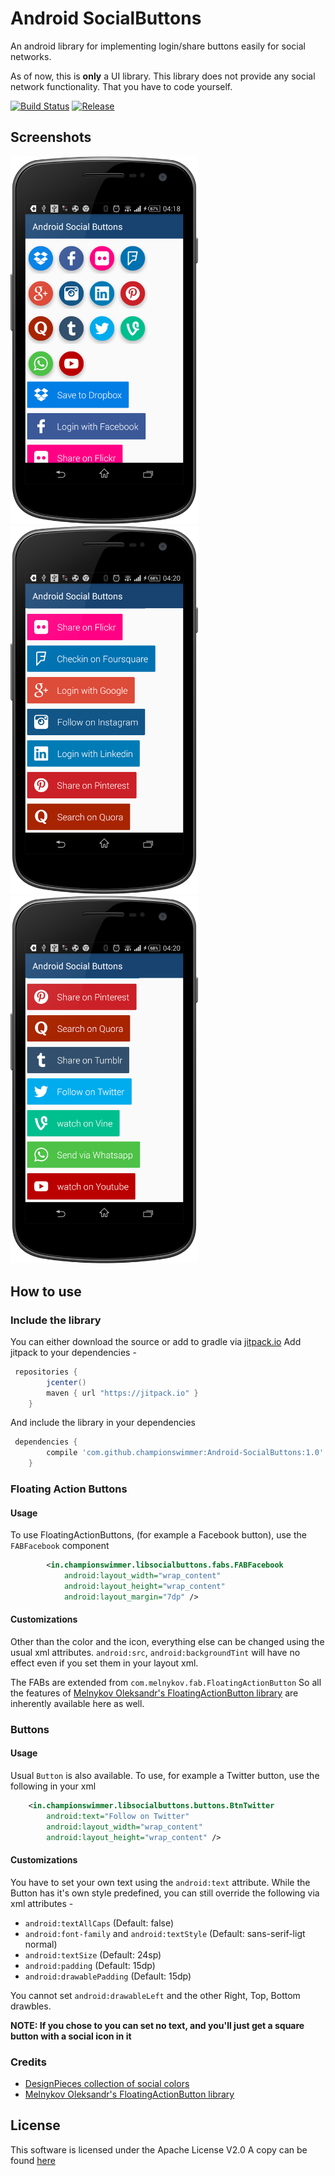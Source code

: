 # Android SocialButtons
An android library for implementing login/share buttons easily for social networks.

As of now, this is **only** a UI library. This library does not provide any social network
functionality. That you have to code yourself. 

[![Build Status](https://travis-ci.org/championswimmer/Android-SocialButtons.svg)](https://travis-ci.org/championswimmer/Android-SocialButtons)
[![Release](https://img.shields.io/github/tag/championswimmer/Android-SocialButtons.svg?label=maven)](https://jitpack.io/#championswimmer/Android-SocialButtons)

## Screenshots
<img src="/screenshots/screen1.png" width="300"/>
<img src="/screenshots/screen2.png" width="300"/>
<img src="/screenshots/screen3.png" width="300"/>


## How to use

### Include the library
You can either download the source or add to gradle via [jitpack.io](http://jitpack.io)
Add jitpack to your dependencies - 
```groovy
 repositories {
        jcenter()
        maven { url "https://jitpack.io" }
    }
```

And include the library in your dependencies   
```groovy
 dependencies {
        compile 'com.github.championswimmer:Android-SocialButtons:1.0'
    }
```  

### Floating Action Buttons
#### Usage
To use FloatingActionButtons, (for example a Facebook button), use the `FABFacebook` component

```xml
        <in.championswimmer.libsocialbuttons.fabs.FABFacebook
            android:layout_width="wrap_content"
            android:layout_height="wrap_content"
            android:layout_margin="7dp" />

```

#### Customizations
Other than the color and the icon, everything else can be changed using the usual xml attributes. `android:src`, `android:backgroundTint` will have no effect even if you set them in your layout xml. 

The FABs are extended from `com.melnykov.fab.FloatingActionButton` So all the features of [Melnykov Oleksandr's FloatingActionButton library](https://github.com/makovkastar/FloatingActionButton) are inherently available here as well. 

### Buttons
#### Usage
Usual `Button` is also available. To use, for example a Twitter button, use the following in your xml   
```xml
    <in.championswimmer.libsocialbuttons.buttons.BtnTwitter
        android:text="Follow on Twitter"
        android:layout_width="wrap_content"
        android:layout_height="wrap_content" />
```

#### Customizations
You have to set your own text using the `android:text` attribute. While the Button has it's own style predefined, you can still override the following via xml attributes - 
* `android:textAllCaps` (Default: false)
* `android:font-family` and `android:textStyle` (Default: sans-serif-ligt normal)
* `android:textSize` (Default: 24sp)
* `android:padding` (Default: 15dp)
* `android:drawablePadding` (Default: 15dp)

You cannot set `android:drawableLeft` and the other Right, Top, Bottom drawbles.

**NOTE: If you chose to you can set no text, and you'll just get a square button with a social icon in it**


### Credits 
* [DesignPieces collection of social colors](http://designpieces.com/2012/12/social-media-colours-hex-and-rgb/)
* [Melnykov Oleksandr's FloatingActionButton library](https://github.com/makovkastar/FloatingActionButton)   


## License 
This software is licensed under the Apache License V2.0
A copy can be found [here](./LICENSE.md)
